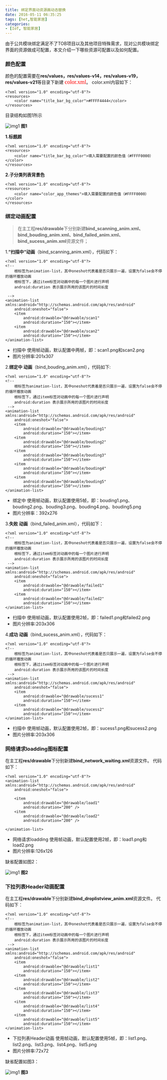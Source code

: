 ```yaml
---
title: 绑定界面动资源画动态替换
date: 2016-05-11 06:35:25
tags: [het,智能家居]
categories:
- [IoT, 智能家居]
---
```

由于公共模块绑定满足不了TOB项目以及其他项目特殊需求，现对公共模块绑定界面的资源做成可配置，本文介绍一下哪些资源可配置以及如何配置。
<!--more-->
### 颜色配置
  颜色的配置需要在**res/values，res/values-v14，res/values-v19，res/values-v21**等目录下新建
  <font color=red face="黑体" size=4>color.xml</font>。
  color.xml内容如下：

```
<?xml version="1.0" encoding="utf-8"?>
<resources>
    <color name="title_bar_bg_color">#FFFF4444</color>
</resources>
```

  
  
  目录结构如图1所示

![img1](public-bind/values.png)
**图1**

**1.标题颜**
```
<?xml version="1.0" encoding="utf-8"?>
<resources>
    <color name="title_bar_bg_color">填入需要配置的颜色值（#FFFF0000）</color>
</resources>
```

**2.子分类列表背景色**
```
<?xml version="1.0" encoding="utf-8"?>
<resources>
    <color name="color_app_themes">填入需要配置的颜色值（#FFFF0000）</color>
</resources>
```

### 绑定动画配置
>在主工程**res/drawable**下分别新建**bind_scanning_anim.xml、bind_bouding_anim.xml、bind_failed_anim.xml、bind_sucess_anim.xml**资源文件；


1.**“扫描中“动画**（bind_scanning_anim.xml），代码如下：

```
<?xml version="1.0" encoding="utf-8"?>
<!--
    根标签为animation-list，其中oneshot代表着是否只展示一遍，设置为false会不停的循环播放动画
    根标签下，通过item标签对动画中的每一个图片进行声明
    android:duration 表示展示所用的该图片的时间长度
    
 -->
<animation-list xmlns:android="http://schemas.android.com/apk/res/android"
    android:oneshot="false">
    <item
        android:drawable="@drawable/scan1"
        android:duration="150"></item>
    <item
        android:drawable="@drawable/scan2"
        android:duration="150"></item>
</animation-list>

```
* 扫描中 使用帧动画，默认配置中两帧，即：scan1.png和scan2.png
* 图片分辨率:201x307

2.**绑定中 动画**（bind_bouding_anim.xml），代码如下:

```
<?xml version="1.0" encoding="utf-8"?>
<!--
    根标签为animation-list，其中oneshot代表着是否只展示一遍，设置为false会不停的循环播放动画
    根标签下，通过item标签对动画中的每一个图片进行声明
    android:duration 表示展示所用的该图片的时间长度
 -->
<animation-list xmlns:android="http://schemas.android.com/apk/res/android"
    android:oneshot="false">
    <item
        android:drawable="@drawable/bouding1"
        android:duration="150"></item>
    <item
        android:drawable="@drawable/bouding2"
        android:duration="150"></item>
    <item
        android:drawable="@drawable/bouding3"
        android:duration="150"></item>
    <item
        android:drawable="@drawable/bouding4"
        android:duration="150"></item>
    <item
        android:drawable="@drawable/bouding5"
        android:duration="150"></item>
</animation-list>
```
* 绑定中 使用帧动画，默认配置使用5帧，即：bouding1.png、bouding2.png、bouding3.png、bouding4.png、bouding5.png
* 图片分辨率：392x276

3.**失败 动画**（bind_failed_anim.xml），代码如下：

```
<?xml version="1.0" encoding="utf-8"?>
<!--
    根标签为animation-list，其中oneshot代表着是否只展示一遍，设置为false会不停的循环播放动画
    根标签下，通过item标签对动画中的每一个图片进行声明
    android:duration 表示展示所用的该图片的时间长度
 -->
<animation-list xmlns:android="http://schemas.android.com/apk/res/android"
    android:oneshot="false">
    <item
        android:drawable="@drawable/failed1"
        android:duration="150"></item>
    <item
        android:drawable="@drawable/failed2"
        android:duration="150"></item>
</animation-list>
```
* 扫描中 使用帧动画，默认配置使用2帧，即：failed1.png和failed2.png
* 图片分辨率:203x306


4.**成功 动画**（bind_sucess_anim.xml），代码如下：

```
<?xml version="1.0" encoding="utf-8"?>
<!--
    根标签为animation-list，其中oneshot代表着是否只展示一遍，设置为false会不停的循环播放动画
    根标签下，通过item标签对动画中的每一个图片进行声明
    android:duration 表示展示所用的该图片的时间长度
 -->
<animation-list xmlns:android="http://schemas.android.com/apk/res/android"
    android:oneshot="false">
    <item
        android:drawable="@drawable/sucess1"
        android:duration="150"></item>
    <item
        android:drawable="@drawable/sucess2"
        android:duration="150"></item>
</animation-list>

```
* 扫描中 使用帧动画，默认配置使用2帧，即：sucess1.png和sucess2.png
* 图片分辨率:203x306

### 网络请求loadding图标配置
在主工程**res/drawable**下分别新建**bind_network_waiting.xml**资源文件。
代码如下：

```
<?xml version="1.0" encoding="utf-8"?>
<animation-list xmlns:android="http://schemas.android.com/apk/res/android"
    android:oneshot="false">

    <item
        android:drawable="@drawable/load1"
        android:duration="200" />
    <item
        android:drawable="@drawable/load2"
        android:duration="200" />

</animation-list>
```
* 网络请求loadding 使用帧动画，默认配置使用2帧，即：load1.png和load2.png
* 图片分辨率:126x126

缺省配置如图2：


![img1](public-bind/loading.png)
**图2**


### 下拉列表Header动画配置
在主工程**res/drawable**下分别新建**bind_droplistview_anim.xml**资源文件。
代码如下：
```
<?xml version="1.0" encoding="utf-8"?>
<!--
    根标签为animation-list，其中oneshot代表着是否只展示一遍，设置为false会不停的循环播放动画
    根标签下，通过item标签对动画中的每一个图片进行声明
    android:duration 表示展示所用的该图片的时间长度
 -->
<animation-list xmlns:android="http://schemas.android.com/apk/res/android"
    android:oneshot="false">
    <item
        android:drawable="@drawable/list1"
        android:duration="150"></item>
    <item
        android:drawable="@drawable/list2"
        android:duration="150"></item>
    <item
        android:drawable="@drawable/list3"
        android:duration="150"></item>
    <item
        android:drawable="@drawable/list4"
        android:duration="150"></item>
    <item
        android:drawable="@drawable/list5"
        android:duration="150"></item>
</animation-list>

```
* 下拉列表Header动画 使用帧动画，默认配置使用5帧，即：list1.png、list2.png、list3.png、list4.png、list5.png
* 图片分辨率:72x72

缺省配置如图3：



![img1](public-bind/droplist.png)
**图3**





